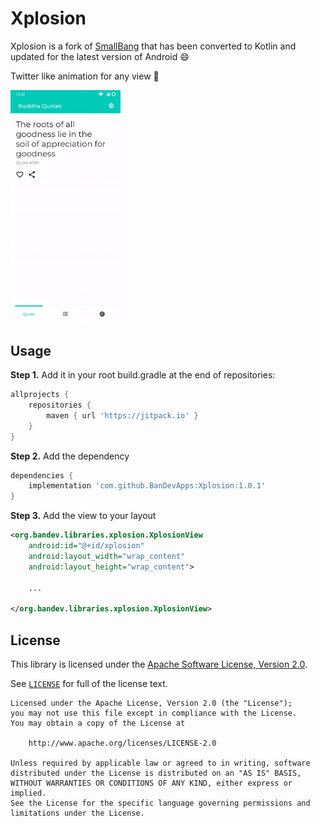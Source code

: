 # Xplosion

Xplosion is a fork of [SmallBang](https://github.com/hanks-zyh/SmallBang) that has been converted to Kotlin and updated for the latest version of Android :smile:

Twitter like animation for any view :heartbeat:

<img src="screenshots/demo.gif" width="35%" /> 

## Usage

**Step 1.** Add it in your root build.gradle at the end of repositories:
```groovy
allprojects {
    repositories {
        maven { url 'https://jitpack.io' }
    }
}
```

**Step 2.** Add the dependency
```groovy
dependencies {
    implementation 'com.github.BanDevApps:Xplosion:1.0.1'
}
```

**Step 3.** Add the view to your layout
```xml
<org.bandev.libraries.xplosion.XplosionView
    android:id="@+id/xplosion"
    android:layout_width="wrap_content"
    android:layout_height="wrap_content">

    ...
    
</org.bandev.libraries.xplosion.XplosionView>

```

## License

This library is licensed under the [Apache Software License, Version 2.0](http://www.apache.org/licenses/LICENSE-2.0).

See [`LICENSE`](LICENSE) for full of the license text.

    Licensed under the Apache License, Version 2.0 (the "License");
    you may not use this file except in compliance with the License.
    You may obtain a copy of the License at

        http://www.apache.org/licenses/LICENSE-2.0

    Unless required by applicable law or agreed to in writing, software
    distributed under the License is distributed on an "AS IS" BASIS,
    WITHOUT WARRANTIES OR CONDITIONS OF ANY KIND, either express or implied.
    See the License for the specific language governing permissions and
    limitations under the License.
